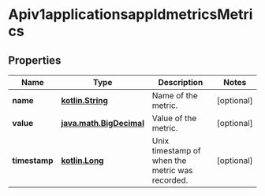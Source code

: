 # Apiv1applicationsappIdmetricsMetrics

## Properties
Name | Type | Description | Notes
------------ | ------------- | ------------- | -------------
**name** | [**kotlin.String**](.md) | Name of the metric. |  [optional]
**value** | [**java.math.BigDecimal**](java.math.BigDecimal.md) | Value of the metric. |  [optional]
**timestamp** | [**kotlin.Long**](.md) | Unix timestamp of when the metric was recorded. |  [optional]

